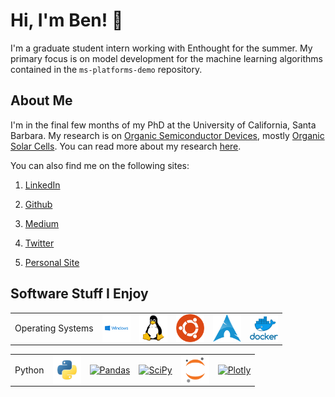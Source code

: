 # Hi, I'm Ben! 👋

I'm a graduate student intern working with Enthought for the summer. My primary focus is on model development for the machine learning algorithms contained in the `ms-platforms-demo` repository.

## About Me

I'm in the final few months of my PhD at the University of California, Santa Barbara. My research is on [Organic Semiconductor Devices](https://en.wikipedia.org/wiki/Organic_electronics), mostly [Organic Solar Cells](https://en.wikipedia.org/wiki/Organic_solar_cell). You can read more about my research [here](https://scholar.google.com/citations?user=lAqY7oIAAAAJ&hl=en).

You can also find me on the following sites:

1. [LinkedIn](https://linkedin.com/in/benluginbuhl/)

2. [Github](https://github.com/bluginbuhl)

3. [Medium](https://ben-luginbuhl.medium.com)

4. [Twitter](https://twitter.com/ben_chem928)

5. [Personal Site](https://benluginbuhl.com)


## Software Stuff I Enjoy


<table>
    <tbody>
        <tr>
            <td style="text-align: right">Operating Systems</td>
            <td style="text-align: center">
                <a href="#"><img align="center" title="Windows" alt="Windows"
                        height="45px"
                        src="https://raw.githubusercontent.com/github/explore/80688e429a7d4ef2fca1e82350fe8e3517d3494d/topics/windows/windows.png"
                        /></a>
            </td>
            <td style="text-align: center">
                <a href="#"><img align="center" title="Linux" alt="Linux"
                        height="45px"
                        src="https://raw.githubusercontent.com/github/explore/80688e429a7d4ef2fca1e82350fe8e3517d3494d/topics/linux/linux.png"
                        /></a>
            </td>
            <td style="text-align: center">
                <a href="#"><img align="center" title="Ubuntu" alt="Ubuntu"
                        height="45px"
                        src="https://raw.githubusercontent.com/github/explore/80688e429a7d4ef2fca1e82350fe8e3517d3494d/topics/ubuntu/ubuntu.png"
                        /></a>
            </td>
            <td style="text-align: center">
                <a href="#"><img align="center" title="Arch Linux" alt="Arch
                        Linux" height="45px"
                        src="https://raw.githubusercontent.com/github/explore/7b8474be525e3f210d3c8d60a32beca4bfc2895b/topics/archlinux/archlinux.png"
                        /></a>
            </td>
            <td style="text-align: center">
                <a href="#"><img align="center" title="Docker" alt="Docker"
                        height="45px"
                        src="https://raw.githubusercontent.com/github/explore/7b8474be525e3f210d3c8d60a32beca4bfc2895b/topics/docker/docker.png"
                        /></a>
            </td>
        </tr>
    </tbody>
</table>
<table>
    <tbody>
        <tr>
            <td style="text-align: right">Python</td>
            <td style="text-align: center">
                <a href="#"><img align="center" title="Python" alt="Python"
                        height="45px"
                        src="https://raw.githubusercontent.com/github/explore/80688e429a7d4ef2fca1e82350fe8e3517d3494d/topics/python/python.png"
                        /></a>
            </td>
            <td style="text-align: center">
                <a href="#"><img align="center" title="Pandas" alt="Pandas"
                        height="45px"
                        src="https://pandas.pydata.org/static/img/pandas_white.svg"
                        /></a>
            </td>
            <td style="text-align: center">
                <a href="#"><img align="center" title="SciPy" alt="SciPy"
                        height="45px"
                        src="https://scipy.in/static/website/bootstrap-css/assets/images/backgrounds/SciPy_logo.png"
                        /></a>
            </td>
            <td style="text-align: center">
                <a href="#"><img align="center" title="Jupyter" alt="Jupyter" height="45px"
                        src="https://raw.githubusercontent.com/github/explore/80688e429a7d4ef2fca1e82350fe8e3517d3494d/topics/jupyter-notebook/jupyter-notebook.png"
                        /></a>
            </td>
            <td style="text-align: center">
                <a href="#"><img align="center" title="Plotly" alt="Plotly"
                        height="45px"
                        src="https://plotly-marketing-website.cdn.prismic.io/plotly-marketing-website/0d65c472-28ed-486c-b592-ee292f99bae6_plotly+logo_pride_dark-03+1.svg"
                        /></a>
            </td>
        </tr>
    </tbody>
</table>